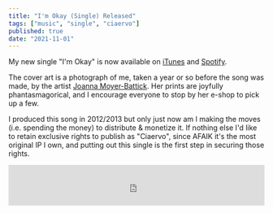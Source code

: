 ```yaml
---
title: "I'm Okay (Single) Released"
tags: ["music", "single", "ciaervo"]
published: true
date: "2021-11-01"
---
```


My new single "I'm Okay" is now available on [iTunes](https://music.apple.com/us/artist/1592784321) and [Spotify](https://open.spotify.com/album/30wB0mfWHwiLfcIVgszAJ6?si=lNNnH8vKR4KpSq_LMfS6VQ).

The cover art is a photograph of me, taken a year or so before the song was made, by the artist [Joanna Moyer-Battick](https://www.jomoyerbattick.com/). Her prints are joyfully phantasmagorical, and I encourage everyone to stop by her e-shop to pick up a few.

I produced this song in 2012/2013 but only just now am I making the moves (i.e. spending the money) to distribute & monetize it. If nothing else I'd like to retain exclusive rights to publish as "Ciaervo", since AFAIK it's the most original IP I own, and putting out this single is the first step in securing those rights.

<iframe src="https://open.spotify.com/embed/album/30wB0mfWHwiLfcIVgszAJ6?theme=0" width="100%" height="80" frameBorder="0" allowfullscreen="" allow="autoplay; clipboard-write; encrypted-media; fullscreen; picture-in-picture"></iframe>
